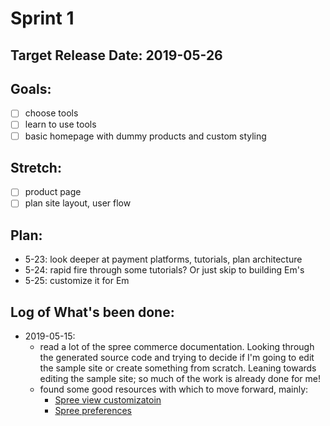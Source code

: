 # Sprint 1
## Target Release Date: 2019-05-26
## Goals:
 - [ ] choose tools
 - [ ] learn to use tools
 - [ ] basic homepage with dummy products and custom styling

## Stretch:
 - [ ] product page
 - [ ] plan site layout, user flow

## Plan:
 * 5-23: look deeper at payment platforms, tutorials, plan architecture
 * 5-24: rapid fire through some tutorials? Or just skip to building Em's
 * 5-25: customize it for Em

## Log of What's been done:
 - 2019-05-15:
   - read a lot of the spree commerce documentation. Looking through
     the generated source code and trying to decide if I'm going to edit the
     sample site or create something from scratch. Leaning towards editing the
     sample site; so much of the work is already done for me!
   - found some good resources with which to move forward, mainly:
     - [Spree view customizatoin](https://guides.spreecommerce.org/developer/customization/view.html)
     - [Spree preferences](https://guides.spreecommerce.org/developer/core/preferences.html#configuring-spree-preferences)
